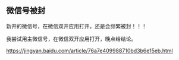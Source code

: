 ## 微信号被封

新开的微信号，在微信双开应用打开，还是会频繁被封！！！

我尝试用主微信号，在微信双开应用打开，晚点给结论。

https://jingyan.baidu.com/article/76a7e409988710bd3b6e15eb.html

